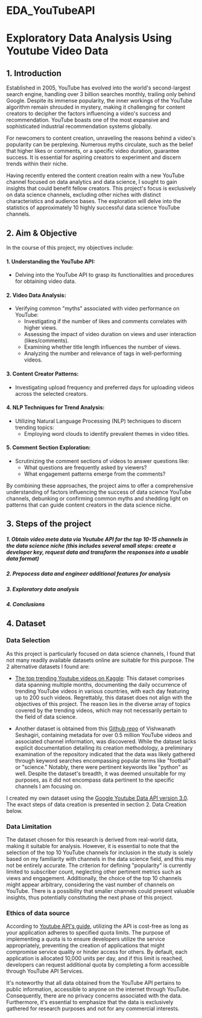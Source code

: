 # EDA_YouTubeAPI

# Exploratory Data Analysis Using Youtube Video Data 

## 1. Introduction
Established in 2005, YouTube has evolved into the world's second-largest search engine, handling over 3 billion searches monthly, trailing only behind Google. Despite its immense popularity, the inner workings of the YouTube algorithm remain shrouded in mystery, making it challenging for content creators to decipher the factors influencing a video's success and recommendation. YouTube boasts one of the most expansive and sophisticated industrial recommendation systems globally.

For newcomers to content creation, unraveling the reasons behind a video's popularity can be perplexing. Numerous myths circulate, such as the belief that higher likes or comments, or a specific video duration, guarantee success. It is essential for aspiring creators to experiment and discern trends within their niche.

Having recently entered the content creation realm with a new YouTube channel focused on data analytics and data science, I sought to gain insights that could benefit fellow creators. This project's focus is exclusively on data science channels, excluding other niches with distinct characteristics and audience bases. The exploration will delve into the statistics of approximately 10 highly successful data science YouTube channels.

## 2. Aim & Objective
In the course of this project, my objectives include:

#### 1. Understanding the YouTube API:
- Delving into the YouTube API to grasp its functionalities and procedures for obtaining video data.

#### 2. Video Data Analysis:
- Verifying common "myths" associated with video performance on YouTube:
    - Investigating if the number of likes and comments correlates with higher   views.
    - Assessing the impact of video duration on views and user interaction (likes/comments).
    - Examining whether title length influences the number of views.
    - Analyzing the number and relevance of tags in well-performing videos.

#### 3. Content Creator Patterns:
- Investigating upload frequency and preferred days for uploading videos across the selected creators.

#### 4. NLP Techniques for Trend Analysis:
- Utilizing Natural Language Processing (NLP) techniques to discern trending topics:
    - Employing word clouds to identify prevalent themes in video titles.

#### 5. Comment Section Exploration:
- Scrutinizing the comment sections of videos to answer questions like:
    - What questions are frequently asked by viewers?
    - What engagement patterns emerge from the comments?


By combining these approaches, the project aims to offer a comprehensive understanding of factors influencing the success of data science YouTube channels, debunking or confirming common myths and shedding light on patterns that can guide content creators in the data science niche.

## 3. Steps of the project

##### 1. Obtain video meta data via Youtube API for the top 10-15 channels in the data science niche (this includes several small steps: create a developer key, request data and transform the responses into a usable data format)
##### 2. Prepocess data and engineer additional features for analysis
##### 3. Exploratory data analysis
##### 4. Conclusions

## 4. Dataset
### Data Selection
As this project is particularly focused on data science channels, I found that not many readily available datasets online are suitable for this purpose. The 2 alternative datasets I found are:

- [The top trending Youtube videos on Kaggle](https://www.kaggle.com/rsrishav/youtube-trending-video-dataset): This dataset comprises data spanning multiple months, documenting the daily occurrence of trending YouTube videos in various countries, with each day featuring up to 200 such videos. Regrettably, this dataset does not align with the objectives of this project. The reason lies in the diverse array of topics covered by the trending videos, which may not necessarily pertain to the field of data science.

- Another dataset is obtained from this [Github repo](https://gitlab.com/thebrahminator/Youtube-View-Predictor) of Vishwanath Seshagiri, containing metadata for over 0.5 million YouTube videos and associated channel information, was discovered. While the dataset lacks explicit documentation detailing its creation methodology, a preliminary examination of the repository indicated that the data was likely gathered through keyword searches encompassing popular terms like "football" or "science." Notably, there were pertinent keywords like "python" as well. Despite the dataset's breadth, it was deemed unsuitable for my purposes, as it did not encompass data pertinent to the specific channels I am focusing on.

I created my own dataset using the [Google Youtube Data API version 3.0](https://developers.google.com/youtube/v3). The exact steps of data creation is presented in section 2. Data Creation below.

### Data Limitation
The dataset chosen for this research is derived from real-world data, making it suitable for analysis. However, it is essential to note that the selection of the top 10 YouTube channels for inclusion in the study is solely based on my familiarity with channels in the data science field, and this may not be entirely accurate. The criterion for defining "popularity" is currently limited to subscriber count, neglecting other pertinent metrics such as views and engagement. Additionally, the choice of the top 10 channels might appear arbitrary, considering the vast number of channels on YouTube. There is a possibility that smaller channels could present valuable insights, thus potentially constituting the next phase of this project.

### Ethics of data source
According to [Youtube API's guide](https://developers.google.com/youtube/v3/getting-started), utilizing the API is cost-free as long as your application adheres to specified quota limits. The purpose of implementing a quota is to ensure developers utilize the service appropriately, preventing the creation of applications that might compromise service quality or hinder access for others. By default, each application is allocated 10,000 units per day, and if this limit is reached, developers can request additional quota by completing a form accessible through YouTube API Services.

It's noteworthy that all data obtained from the YouTube API pertains to public information, accessible to anyone on the internet through YouTube. Consequently, there are no privacy concerns associated with the data. Furthermore, it's essential to emphasize that the data is exclusively gathered for research purposes and not for any commercial interests.
